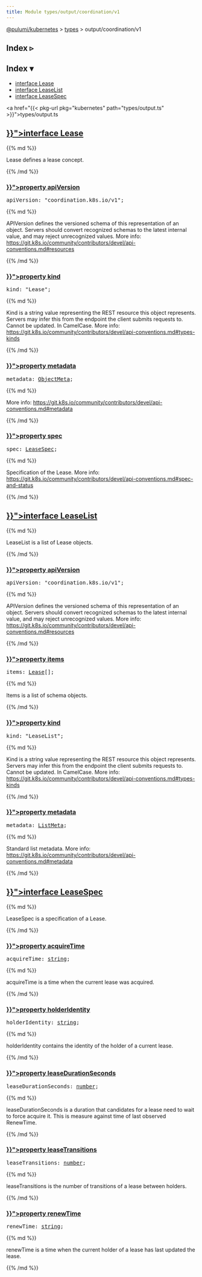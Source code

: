 ```yaml
---
title: Module types/output/coordination/v1
---
```


<!-- WARNING: this page was generated by a tool. Do not edit it by hand. -->
<!-- To change it, please see https://github.com/pulumi/docs/tree/master/tools/tscdocgen. -->

<a href="../../">@pulumi/kubernetes</a> &gt; <a href="../">types</a> &gt; output/coordination/v1

<div class="toggleVisible">
<div class="collapsed">
<h2 class="pdoc-module-header toggleButton" title="Click to show Index">Index ▹</h2>
</div>
<div class="expanded">
<h2 class="pdoc-module-header toggleButton" title="Click to hide Index">Index ▾</h2>
<div class="pdoc-module-contents">
<ul>
<li><a href="#Lease">interface Lease</a></li>
<li><a href="#LeaseList">interface LeaseList</a></li>
<li><a href="#LeaseSpec">interface LeaseSpec</a></li>
</ul>

<a href="{{< pkg-url pkg="kubernetes" path="types/output.ts" >}}">types/output.ts</a> 
</div>
</div>
</div>


<h2 class="pdoc-module-header" id="Lease">
<a class="pdoc-member-name" href="{{< pkg-url pkg="kubernetes" path="types/output.ts#L7700" >}}">interface <b>Lease</b></a>
</h2>
<div class="pdoc-module-contents">
{{% md %}}

Lease defines a lease concept.

{{% /md %}}
<h3 class="pdoc-member-header" id="Lease-apiVersion">
<a class="pdoc-child-name" href="{{< pkg-url pkg="kubernetes" path="types/output.ts#L7707" >}}">property <b>apiVersion</b></a>
</h3>
<div class="pdoc-member-contents">
<pre class="highlight"><span class='kd'></span>apiVersion: <span class='s2'>"coordination.k8s.io/v1"</span>;</pre>
{{% md %}}

APIVersion defines the versioned schema of this representation of an object. Servers should
convert recognized schemas to the latest internal value, and may reject unrecognized
values. More info:
https://git.k8s.io/community/contributors/devel/api-conventions.md#resources

{{% /md %}}
</div>
<h3 class="pdoc-member-header" id="Lease-kind">
<a class="pdoc-child-name" href="{{< pkg-url pkg="kubernetes" path="types/output.ts#L7715" >}}">property <b>kind</b></a>
</h3>
<div class="pdoc-member-contents">
<pre class="highlight"><span class='kd'></span>kind: <span class='s2'>"Lease"</span>;</pre>
{{% md %}}

Kind is a string value representing the REST resource this object represents. Servers may
infer this from the endpoint the client submits requests to. Cannot be updated. In
CamelCase. More info:
https://git.k8s.io/community/contributors/devel/api-conventions.md#types-kinds

{{% /md %}}
</div>
<h3 class="pdoc-member-header" id="Lease-metadata">
<a class="pdoc-child-name" href="{{< pkg-url pkg="kubernetes" path="types/output.ts#L7720" >}}">property <b>metadata</b></a>
</h3>
<div class="pdoc-member-contents">
<pre class="highlight"><span class='kd'></span>metadata: <a href='#ObjectMeta'>ObjectMeta</a>;</pre>
{{% md %}}

More info: https://git.k8s.io/community/contributors/devel/api-conventions.md#metadata

{{% /md %}}
</div>
<h3 class="pdoc-member-header" id="Lease-spec">
<a class="pdoc-child-name" href="{{< pkg-url pkg="kubernetes" path="types/output.ts#L7726" >}}">property <b>spec</b></a>
</h3>
<div class="pdoc-member-contents">
<pre class="highlight"><span class='kd'></span>spec: <a href='#LeaseSpec'>LeaseSpec</a>;</pre>
{{% md %}}

Specification of the Lease. More info:
https://git.k8s.io/community/contributors/devel/api-conventions.md#spec-and-status

{{% /md %}}
</div>
</div>
<h2 class="pdoc-module-header" id="LeaseList">
<a class="pdoc-member-name" href="{{< pkg-url pkg="kubernetes" path="types/output.ts#L7733" >}}">interface <b>LeaseList</b></a>
</h2>
<div class="pdoc-module-contents">
{{% md %}}

LeaseList is a list of Lease objects.

{{% /md %}}
<h3 class="pdoc-member-header" id="LeaseList-apiVersion">
<a class="pdoc-child-name" href="{{< pkg-url pkg="kubernetes" path="types/output.ts#L7740" >}}">property <b>apiVersion</b></a>
</h3>
<div class="pdoc-member-contents">
<pre class="highlight"><span class='kd'></span>apiVersion: <span class='s2'>"coordination.k8s.io/v1"</span>;</pre>
{{% md %}}

APIVersion defines the versioned schema of this representation of an object. Servers should
convert recognized schemas to the latest internal value, and may reject unrecognized
values. More info:
https://git.k8s.io/community/contributors/devel/api-conventions.md#resources

{{% /md %}}
</div>
<h3 class="pdoc-member-header" id="LeaseList-items">
<a class="pdoc-child-name" href="{{< pkg-url pkg="kubernetes" path="types/output.ts#L7745" >}}">property <b>items</b></a>
</h3>
<div class="pdoc-member-contents">
<pre class="highlight"><span class='kd'></span>items: <a href='#Lease'>Lease</a>[];</pre>
{{% md %}}

Items is a list of schema objects.

{{% /md %}}
</div>
<h3 class="pdoc-member-header" id="LeaseList-kind">
<a class="pdoc-child-name" href="{{< pkg-url pkg="kubernetes" path="types/output.ts#L7753" >}}">property <b>kind</b></a>
</h3>
<div class="pdoc-member-contents">
<pre class="highlight"><span class='kd'></span>kind: <span class='s2'>"LeaseList"</span>;</pre>
{{% md %}}

Kind is a string value representing the REST resource this object represents. Servers may
infer this from the endpoint the client submits requests to. Cannot be updated. In
CamelCase. More info:
https://git.k8s.io/community/contributors/devel/api-conventions.md#types-kinds

{{% /md %}}
</div>
<h3 class="pdoc-member-header" id="LeaseList-metadata">
<a class="pdoc-child-name" href="{{< pkg-url pkg="kubernetes" path="types/output.ts#L7759" >}}">property <b>metadata</b></a>
</h3>
<div class="pdoc-member-contents">
<pre class="highlight"><span class='kd'></span>metadata: <a href='#ListMeta'>ListMeta</a>;</pre>
{{% md %}}

Standard list metadata. More info:
https://git.k8s.io/community/contributors/devel/api-conventions.md#metadata

{{% /md %}}
</div>
</div>
<h2 class="pdoc-module-header" id="LeaseSpec">
<a class="pdoc-member-name" href="{{< pkg-url pkg="kubernetes" path="types/output.ts#L7766" >}}">interface <b>LeaseSpec</b></a>
</h2>
<div class="pdoc-module-contents">
{{% md %}}

LeaseSpec is a specification of a Lease.

{{% /md %}}
<h3 class="pdoc-member-header" id="LeaseSpec-acquireTime">
<a class="pdoc-child-name" href="{{< pkg-url pkg="kubernetes" path="types/output.ts#L7770" >}}">property <b>acquireTime</b></a>
</h3>
<div class="pdoc-member-contents">
<pre class="highlight"><span class='kd'></span>acquireTime: <span class='kd'><a href='https://developer.mozilla.org/en-US/docs/Web/JavaScript/Reference/Global_Objects/String'>string</a></span>;</pre>
{{% md %}}

acquireTime is a time when the current lease was acquired.

{{% /md %}}
</div>
<h3 class="pdoc-member-header" id="LeaseSpec-holderIdentity">
<a class="pdoc-child-name" href="{{< pkg-url pkg="kubernetes" path="types/output.ts#L7775" >}}">property <b>holderIdentity</b></a>
</h3>
<div class="pdoc-member-contents">
<pre class="highlight"><span class='kd'></span>holderIdentity: <span class='kd'><a href='https://developer.mozilla.org/en-US/docs/Web/JavaScript/Reference/Global_Objects/String'>string</a></span>;</pre>
{{% md %}}

holderIdentity contains the identity of the holder of a current lease.

{{% /md %}}
</div>
<h3 class="pdoc-member-header" id="LeaseSpec-leaseDurationSeconds">
<a class="pdoc-child-name" href="{{< pkg-url pkg="kubernetes" path="types/output.ts#L7781" >}}">property <b>leaseDurationSeconds</b></a>
</h3>
<div class="pdoc-member-contents">
<pre class="highlight"><span class='kd'></span>leaseDurationSeconds: <span class='kd'><a href='https://developer.mozilla.org/en-US/docs/Web/JavaScript/Reference/Global_Objects/Number'>number</a></span>;</pre>
{{% md %}}

leaseDurationSeconds is a duration that candidates for a lease need to wait to force
acquire it. This is measure against time of last observed RenewTime.

{{% /md %}}
</div>
<h3 class="pdoc-member-header" id="LeaseSpec-leaseTransitions">
<a class="pdoc-child-name" href="{{< pkg-url pkg="kubernetes" path="types/output.ts#L7786" >}}">property <b>leaseTransitions</b></a>
</h3>
<div class="pdoc-member-contents">
<pre class="highlight"><span class='kd'></span>leaseTransitions: <span class='kd'><a href='https://developer.mozilla.org/en-US/docs/Web/JavaScript/Reference/Global_Objects/Number'>number</a></span>;</pre>
{{% md %}}

leaseTransitions is the number of transitions of a lease between holders.

{{% /md %}}
</div>
<h3 class="pdoc-member-header" id="LeaseSpec-renewTime">
<a class="pdoc-child-name" href="{{< pkg-url pkg="kubernetes" path="types/output.ts#L7791" >}}">property <b>renewTime</b></a>
</h3>
<div class="pdoc-member-contents">
<pre class="highlight"><span class='kd'></span>renewTime: <span class='kd'><a href='https://developer.mozilla.org/en-US/docs/Web/JavaScript/Reference/Global_Objects/String'>string</a></span>;</pre>
{{% md %}}

renewTime is a time when the current holder of a lease has last updated the lease.

{{% /md %}}
</div>
</div>
